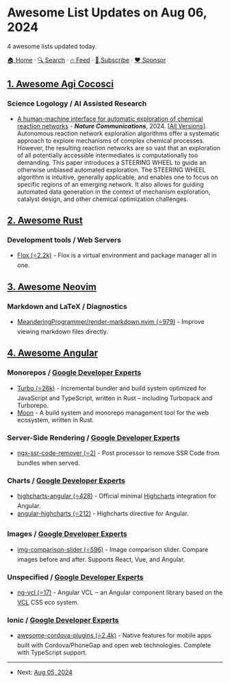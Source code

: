 # Awesome List Updates on Aug 06, 2024

4 awesome lists updated today.

[🏠 Home](/README.md) · [🔍 Search](https://www.trackawesomelist.com/search/) · [🔥 Feed](https://www.trackawesomelist.com/rss.xml) · [📮 Subscribe](https://trackawesomelist.us17.list-manage.com/subscribe?u=d2f0117aa829c83a63ec63c2f&id=36a103854c) · [❤️  Sponsor](https://github.com/sponsors/theowenyoung)



## [1. Awesome Agi Cocosci](/content/YuzheSHI/awesome-agi-cocosci/README.md)

### Science Logology / AI Assisted Research

*   [A human-machine interface for automatic exploration of chemical reaction networks](https://www.nature.com/articles/s41467-024-47997-9) - ***Nature Communications***, 2024. \[[All Versions](https://scholar.google.com/scholar?cluster=13306522324804014261)]. Autonomous reaction network exploration algorithms offer a systematic approach to explore mechanisms of complex chemical processes. However, the resulting reaction networks are so vast that an exploration of all potentially accessible intermediates is computationally too demanding. This paper introduces a STEERING WHEEL to guide an otherwise unbiased automated exploration. The STEERING WHEEL algorithm is intuitive, generally applicable, and enables one to focus on specific regions of an emerging network. It also allows for guiding automated data generation in the context of mechanism exploration, catalyst design, and other chemical optimization challenges.

## [2. Awesome Rust](/content/rust-unofficial/awesome-rust/README.md)

### Development tools / Web Servers

*   [Flox (⭐2.2k)](https://github.com/flox/flox) - Flox is a virtual environment and package manager all in one.

## [3. Awesome Neovim](/content/rockerBOO/awesome-neovim/README.md)

### Markdown and LaTeX / Diagnostics

*   [MeanderingProgrammer/render-markdown.nvim (⭐979)](https://github.com/MeanderingProgrammer/render-markdown.nvim) - Improve viewing markdown files directly.

## [4. Awesome Angular](/content/PatrickJS/awesome-angular/README.md)

### Monorepos / [Google Developer Experts](https://developers.google.com/experts/all/technology/web-technologies)

*   [Turbo (⭐26k)](https://github.com/vercel/turbo) - Incremental bundler and build system optimized for JavaScript and TypeScript, written in Rust – including Turbopack and Turborepo.
*   [Moon](https://moonrepo.dev/docs/guides/examples/angular) - A build system and monorepo management tool for the web ecosystem, written in Rust.

### Server-Side Rendering / [Google Developer Experts](https://developers.google.com/experts/all/technology/web-technologies)

*   [ngx-ssr-code-remover (⭐2)](https://github.com/xsip/ngx-ssr-code-remover) - Post processor to remove SSR Code from bundles when served.

### Charts / [Google Developer Experts](https://developers.google.com/experts/all/technology/web-technologies)

*   [highcharts-angular (⭐428)](https://github.com/highcharts/highcharts-angular) - Official minimal [Highcharts](https://www.highcharts.com/) integration for Angular.
*   [angular-highcharts (⭐212)](https://github.com/cebor/angular-highcharts) - Highcharts directive for Angular.

### Images / [Google Developer Experts](https://developers.google.com/experts/all/technology/web-technologies)

*   [img-comparison-slider (⭐596)](https://github.com/sneas/img-comparison-slider) - Image comparison slider. Compare images before and after. Supports React, Vue, and Angular.

### Unspecified / [Google Developer Experts](https://developers.google.com/experts/all/technology/web-technologies)

*   [ng-vcl (⭐17)](https://github.com/vcl/ng-vcl) - Angular VCL ‒ an Angular component library based on the [VCL](https://vcl.github.io) CSS eco system.

### Ionic / [Google Developer Experts](https://developers.google.com/experts/all/technology/web-technologies)

*   [awesome-cordova-plugins (⭐2.4k)](https://github.com/danielsogl/awesome-cordova-plugins) - Native features for mobile apps built with Cordova/PhoneGap and open web technologies. Complete with TypeScript support.

---

- Next: [Aug 05, 2024](/content/2024/08/05/README.md)